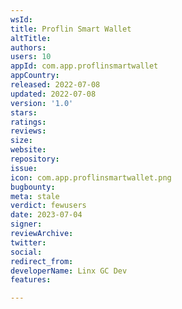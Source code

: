 ```yaml
---
wsId: 
title: Proflin Smart Wallet
altTitle: 
authors: 
users: 10
appId: com.app.proflinsmartwallet
appCountry: 
released: 2022-07-08
updated: 2022-07-08
version: '1.0'
stars: 
ratings: 
reviews: 
size: 
website: 
repository: 
issue: 
icon: com.app.proflinsmartwallet.png
bugbounty: 
meta: stale
verdict: fewusers
date: 2023-07-04
signer: 
reviewArchive: 
twitter: 
social: 
redirect_from: 
developerName: Linx GC Dev
features: 

---
```


